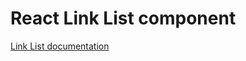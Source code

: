 <!-- @license CC0-1.0 -->

# React Link List component

[Link List documentation](../../../css/src/components/link-list/README.md)
